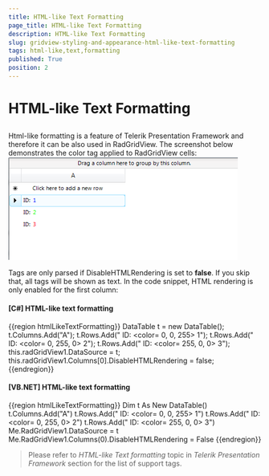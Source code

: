 ```yaml
---
title: HTML-like Text Formatting
page_title: HTML-like Text Formatting
description: HTML-like Text Formatting
slug: gridview-styling-and-appearance-html-like-text-formatting
tags: html-like,text,formatting
published: True
position: 2
---
```


# HTML-like Text Formatting



## 

Html-like formatting is a feature of Telerik Presentation Framework and therefore it can be also used in RadGridView. The screenshot below demonstrates the color tag applied to RadGridView cells: ![gridview-styling-and-appearance-html-like-text-formatting 001](images/gridview-styling-and-appearance-html-like-text-formatting001.png)

Tags are only parsed if DisableHTMLRendering is set to __false__. If you skip that, all tags will be shown as text. In the code snippet, HTML rendering is only enabled for the first column:

#### __[C#] HTML-like text formatting__

{{region htmlLikeTextFormatting}}
	            DataTable t = new DataTable();
	            t.Columns.Add("A");
	            t.Rows.Add("<html> ID: <color= 0, 0, 255> 1");
	            t.Rows.Add("<html> ID: <color= 0, 255, 0> 2");
	            t.Rows.Add("<html> ID: <color= 255, 0, 0> 3");
	            this.radGridView1.DataSource = t;
	            this.radGridView1.Columns[0].DisableHTMLRendering = false;
	{{endregion}}



#### __[VB.NET] HTML-like text formatting__

{{region htmlLikeTextFormatting}}
	        Dim t As New DataTable()
	        t.Columns.Add("A")
	        t.Rows.Add("<html> ID: <color= 0, 0, 255> 1")
	        t.Rows.Add("<html> ID: <color= 0, 255, 0> 2")
	        t.Rows.Add("<html> ID: <color= 255, 0, 0> 3")
	        Me.RadGridView1.DataSource = t
	        Me.RadGridView1.Columns(0).DisableHTMLRendering = False
	{{endregion}}



>Please refer to *HTML-like Text formatting* topic in *Telerik Presentation Framework* section for the list of support tags.
